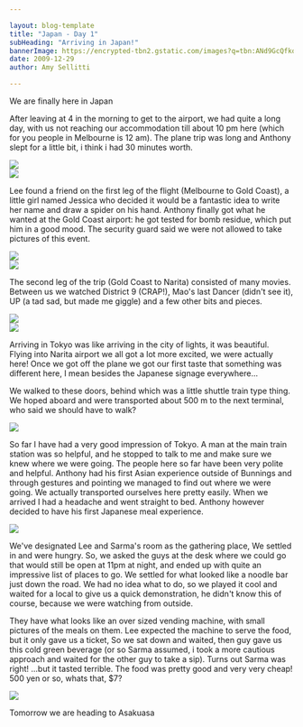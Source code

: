 ```yaml
---

layout: blog-template
title: "Japan - Day 1"
subHeading: "Arriving in Japan!"
bannerImage: https://encrypted-tbn2.gstatic.com/images?q=tbn:ANd9GcQfkosNw-i8kfLs6q8nnTX8JtVpH12AcGxjPbHlDfEx_kGjx1ru
date: 2009-12-29
author: Amy Sellitti

---
```

We are finally here in Japan

After leaving at 4 in the morning to get to the airport, we had quite a long day, with us not reaching our accommodation till about 10 pm here (which for you people in Melbourne is 12 am). The plane trip was long and Anthony slept for a little bit, i think i had 30 minutes worth.

<div class="center-image"><img src="https://lh3.googleusercontent.com/khd0xn7-fDHqCBgbuqj-JvuQlGKlyuQR9iIcKW_kQ4qvJdO9WaKm_aO7X36TumOgVhHUBv06Jh3_FIFn1I5VFAxbJIUeyXBrSGUy0g1Mpc0o0W3r-OvIz6cvKK1QLmyU0BezAw" /></div>
<div class="center-image"><img src="https://lh3.googleusercontent.com/hxcQOR4nVxbuITegv30VcBby4N9IQQlXc424uFGzFqrbcKf15xDexLi97Gz2rZYcg7Pr1pkQ8waBWA_fAtN7EuJ4OophzK9EToJ7E-Bc9VXxKL_n6V9K_ZZoEDOKbokt78VVmA" /></div>

Lee found a friend on the first leg of the flight (Melbourne to Gold Coast), a little girl named Jessica who decided it would be a fantastic idea to write her name and draw a spider on his hand. Anthony finally got what he wanted at the Gold Coast airport: he got tested for bomb residue, which put him in a good mood. The security guard said we were not allowed to take pictures of this event.

<div class="center-image"><img src="https://lh3.googleusercontent.com/aL6u3Xn41V5JVKii6c5-jFCccETm4l9NtWP-tBh5u_P0UGU_4XhBcTCJq9GqiMIF62sHdGGLyF8l5coAZn9jGEXe-9iRC4YGmOU64LJfPdzy1WhSUJlCUe6ZotFM9uoMYTfIqQ" /></div>
<div class="center-image"><img src="https://lh3.googleusercontent.com/68kgHgp68D8SLf6kRc-Ani77KQc_TEahtedaTPk2_Nr8j0DgwXdpBYhElXpzkLWkPhXVWwNeUUgbql-vXQ9LPKvSZD7Nauv9HDvrJRbcXKWLJrMbppauvSEt7kYYv8Dz4LTbMw" /></div>

The second leg of the trip (Gold Coast to Narita) consisted of many movies. Between us we watched District 9 (CRAP!), Mao's last Dancer (didn't see it), UP (a tad sad, but made me giggle) and a few other bits and pieces.

<div class="center-image"><img src="https://lh3.googleusercontent.com/EaC6H_KtJnb1xWdFwvmGq-xf5hEEXiAC8tO-XjpvSGheMkiad2RfzwTu08xmJFL2-RqSGueFMTktro6M0Dc6ZichLDlYAFNFKqTBGqHFLDIbg5mPLTOHQvmkFD0UR0xXVaFtWQ" /></div>
<div class="center-image"><img src="https://lh3.googleusercontent.com/eUWl_wrKzSSe5P3z0sFo9y2V37XPo1ek1KqNd5vEZ8EPIVxJF6HXkThp4Wo4AKgw6jviVTYZmRxHxwveTr0jeFsNQBuVQQKNpJhC52HioWP6XbUyOr3UQHHcHhg3-8-9tF0OUg" /></div>

Arriving in Tokyo was like arriving in the city of lights, it was beautiful. Flying into Narita airport we all got a lot more excited, we were actually here! Once we got off the plane we got our first taste that something was different here, I mean besides the Japanese signage everywhere...

We walked to these doors, behind which was a little shuttle train type thing. We hoped aboard and were transported about 500 m to the next terminal, who said we should have to walk?

<div class="center-image"><img src="https://lh3.googleusercontent.com/FvSLcVu6QmhHYJ_WvUXlxZEJy7gryv24UcSgxeCUb2UkNzbdUxUzhJV99DL9MinfJcB5GAQ5kTcmvjOW5rWhBU9IaJeQbtD2ohsvrlHWNz3rbRAIeq1lWA76i2xMHZszsKg7_A" /></div>

So far I have had a very good impression of Tokyo. A man at the main train station was so helpful, and he stopped to talk to me and make sure we knew where we were going. The people here so far have been very polite and helpful. Anthony had his first Asian experience outside of Bunnings and through gestures and pointing we managed to find out where we were going. We actually transported ourselves here pretty easily. When we arrived I had a headache and went straight to bed. Anthony however decided to have his first Japanese meal experience.

<div class="center-image"><img src="https://lh3.googleusercontent.com/7MlXetQLTs9kqYFHHFLDxdTgiD1Jezf0tHF1smkVnFLDOqpd0FNjWXulFj3pNIUNpezKtGNun7giiEIiIY7NReaVmKGFTUonBjXPiBu-qnssDD0Hfv715GHl8YHjpUU_PUMhcw" /></div>

We've designated Lee and Sarma's room as the gathering place, We settled in and were hungry. So, we asked the guys at the desk where we could go that would still be open at 11pm at night, and ended up with quite an impressive list of places to go. We settled for what looked like a noodle bar just down the road. We had no idea what to do, so we played it cool and waited for a local to give us a quick demonstration, he didn't know this of course, because we were watching from outside.

They have what looks like an over sized vending machine, with small pictures of the meals on them. Lee expected the machine to serve the food, but it only gave us a ticket, So we sat down and waited, then guy gave us this cold green beverage (or so Sarma assumed, i took a more cautious approach and waited for the other guy to take a sip). Turns out Sarma was right! ...but it tasted terrible.
The food was pretty good and very very cheap! 500 yen or so, whats that, $7?

<div class="center-image"><img src="https://lh3.googleusercontent.com/ivSsm5MYoVfv67-btLkzR5oT3uHvwe1cukRH62jAitQWy4J3Yjxu7g8b71eldCb_UWWMc5nQv_sV69cauAn8vKiaLJr2StMnbdWNDiDqrv8G8b0Or9BqIKlcuJVy1uPjFXDsag" /></div>

Tomorrow we are heading to Asakuasa
